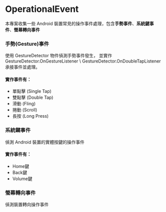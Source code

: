 # OperationalEvent

本專案收集一些 Android 裝置常見的操作事件處理，包含**手勢事件**、**系統鍵事件**、**螢幕轉向事件**

### 手勢(Gesture)事件

使用 GestureDetector 物件偵測手勢事件發生，
並實作 GestureDetector.OnGestureListener \ GestureDetector.OnDoubleTapListener 承接事件並處理。

#### 實作事件有：
- 單點擊 (Single Tap)
- 雙點擊 (Double Tap)
- 滑動 (Fling)
- 捲動 (Scroll)
- 長按 (Long Press)


### 系統鍵事件

偵測 Android 裝置的實體按鍵的操作事件

#### 實作事件有：
- Home鍵
- Back鍵
- Volume鍵


### 螢幕轉向事件

偵測裝置轉向操作事件
